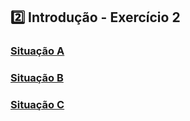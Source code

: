 ## 2️⃣ Introdução - Exercício 2

### [Situação A](situacao-a)

### [Situação B](situacao-b)

### [Situação C](situacao-c)

